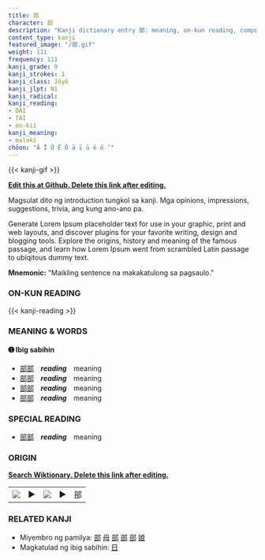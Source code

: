 ```yaml
---
title: 部
character: 部
description: "Kanji dictionary entry 部: meaning, on-kun reading, compounds, origin, related kanji"
content_type: kanji
featured_image: "/部.gif"
weight: 111
frequency: 111
kanji_grade: 9
kanji_strokes: 1
kanji_class: Jōyō
kanji_jlpt: N1
kanji_radical: 
kanji_reading: 
- DAI
- TAI
- oo-kii
kanji_meaning:
- malaki
chōon: "Ā Ī Ū Ē Ō ā ī ū ē ō ’"
---
```

[//]: # (Don't edit the line below. Kanji animated GIF code is automatically generated.)
{{< kanji-gif >}}

[//]: # (Edit below this line.)

**[Edit this at Github. Delete this link after editing.](https://github.com/tim0g/tim/tree/main/content/kanji/部/index.md)**

Magsulat dito ng introduction tungkol sa kanji. Mga opinions, impressions, suggestions, trivia, ang kung ano-ano pa.

Generate Lorem Ipsum placeholder text for use in your graphic, print and web layouts, and discover plugins for your favorite writing, design and blogging tools. Explore the origins, history and meaning of the famous passage, and learn how Lorem Ipsum went from scrambled Latin passage to ubiqitous dummy text.
 
**Mnemonic:** "Maikling sentence na makakatulong sa pagsaulo."

### ON-KUN READING

[//]: # (Don't edit the line below. ON-KUN READING code is automatically generated.)
{{< kanji-reading >}}

### MEANING & WORDS

#### ➊ **Ibig sabihin**
  - [部](../部)[部](../部)　***reading***　meaning
  - [部](../部)[部](../部)　***reading***　meaning
  - [部](../部)[部](../部)　***reading***　meaning
  - [部](../部)[部](../部)　***reading***　meaning

### SPECIAL READING
  - [部](../部)[部](../部)　***reading***　meaning

### ORIGIN

**[Search Wiktionary. Delete this link after editing.](https://wiktionary.org/wiki/部)**
<table class="kanji-table"><tr><td>
<img src="60px-部-bronze.svg.png">
</td><td>▶</td><td>
<img src="60px-部-oracle.svg.png">
</td><td>▶</td>
<td class="kanji-origin">部</td>
</tr></table>

### RELATED KANJI
- Miyembro ng pamilya: [部](../部) [母](../母) [部](../部) [部](../部) [部](../部) [娘](../娘)
- Magkatulad ng ibig sabihin: [日](../日)
